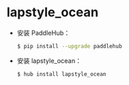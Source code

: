 # lapstyle_ocean
* 安装 PaddleHub：

    ```bash
    $ pip install --upgrade paddlehub
    ```

* 安装 lapstyle_ocean：

    ```bash
    $ hub install lapstyle_ocean
    ```
